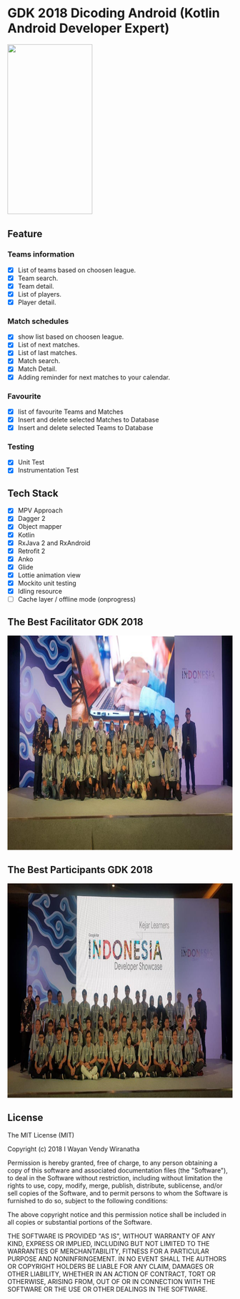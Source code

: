 # GDK 2018 Dicoding Android (Kotlin Android Developer Expert)
<img src="https://github.com/vendywira/kotlin-android/blob/master/screenshot/screen-capture.gif" width="190" height="380" />

## Feature
### Teams information
 - [x] List of teams based on choosen league.
 - [x] Team search.
 - [x] Team detail.
 - [x] List of players.
 - [x] Player detail.

### Match schedules
 - [x] show list based on choosen league.
 - [x] List of next matches.
 - [x] List of last matches.
 - [x] Match search.
 - [x] Match Detail.
 - [x] Adding reminder for next matches to your calendar.

### Favourite
 - [x] list of favourite Teams and Matches
 - [x] Insert and delete selected Matches to Database
 - [x] Insert and delete selected Teams to Database

### Testing
 - [x] Unit Test
 - [x] Instrumentation Test

## Tech Stack
- [x] MPV Approach
- [x] Dagger 2
- [x] Object mapper
- [x] Kotlin
- [x] RxJava 2 and RxAndroid
- [x] Retrofit 2
- [x] Anko
- [x] Glide
- [x] Lottie animation view
- [x] Mockito unit testing
- [x] Idling resource
- [ ] Cache layer / offline mode (onprogress)

## The Best Facilitator GDK 2018
<img src="https://github.com/vendywira/kotlin-android/blob/master/screenshot/the_best_facilitators_GDK_2018.jpg" width="640" height="480" />

## The Best Participants GDK 2018
<img src="https://github.com/vendywira/kotlin-android/blob/master/screenshot/the_best_participants_GDK_2018.jpg" width="640" height="480" />

## License
The MIT License (MIT)

Copyright (c) 2018 I Wayan Vendy Wiranatha

Permission is hereby granted, free of charge, to any person obtaining a copy of this software and associated documentation files (the "Software"), to deal in the Software without restriction, including without limitation the rights to use, copy, modify, merge, publish, distribute, sublicense, and/or sell copies of the Software, and to permit persons to whom the Software is furnished to do so, subject to the following conditions:

The above copyright notice and this permission notice shall be included in all copies or substantial portions of the Software.

THE SOFTWARE IS PROVIDED "AS IS", WITHOUT WARRANTY OF ANY KIND, EXPRESS OR IMPLIED, INCLUDING BUT NOT LIMITED TO THE WARRANTIES OF MERCHANTABILITY, FITNESS FOR A PARTICULAR PURPOSE AND NONINFRINGEMENT. IN NO EVENT SHALL THE AUTHORS OR COPYRIGHT HOLDERS BE LIABLE FOR ANY CLAIM, DAMAGES OR OTHER LIABILITY, WHETHER IN AN ACTION OF CONTRACT, TORT OR OTHERWISE, ARISING FROM, OUT OF OR IN CONNECTION WITH THE SOFTWARE OR THE USE OR OTHER DEALINGS IN THE SOFTWARE.
